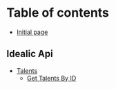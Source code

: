 # Table of contents

* [Initial page](README.md)

## Idealic Api <a id="api"></a>

* [Talents](api/talents/README.md)
  * [Get Talents By ID](api/talents/untitled.md)

